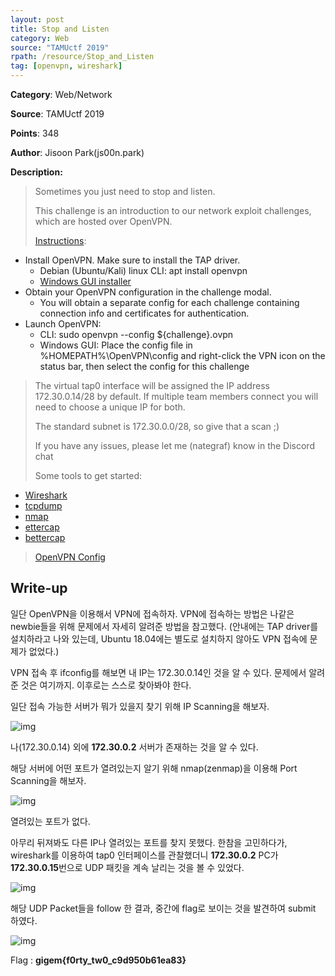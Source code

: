 ```yaml
---
layout: post
title: Stop and Listen
category: Web
source: "TAMUctf 2019"
rpath: /resource/Stop_and_Listen
tag: [openvpn, wireshark]
---
```


**Category**: Web/Network

**Source**: TAMUctf 2019

**Points**: 348

**Author**: Jisoon Park(js00n.park)

**Description:** 

> Sometimes you just need to stop and listen.
> 
> This challenge is an introduction to our network exploit challenges, which are hosted over OpenVPN.
> 
> [Instructions](https://gist.github.com/nategraf/74204dd8b55fb20d29c32ae2bb2ff679):
  * Install OpenVPN. Make sure to install the TAP driver.
    * Debian (Ubuntu/Kali) linux CLI: apt install openvpn
    * [Windows GUI installer](https://openvpn.net/community-downloads/)
  * Obtain your OpenVPN configuration in the challenge modal.
    * You will obtain a separate config for each challenge containing connection info and certificates for authentication.
  * Launch OpenVPN:
    * CLI: sudo openvpn --config ${challenge}.ovpn
    * Windows GUI: Place the config file in %HOMEPATH%\OpenVPN\config and right-click the VPN icon on the status bar, then select the config for this challenge
> 
> The virtual tap0 interface will be assigned the IP address 172.30.0.14/28 by default. If multiple team members connect you will need to choose a unique IP for both.
> 
> The standard subnet is 172.30.0.0/28, so give that a scan ;)
> 
> If you have any issues, please let me (nategraf) know in the Discord chat
> 
> Some tools to get started:
  * [Wireshark](https://www.wireshark.org/)
  * [tcpdump](http://man7.org/linux/man-pages/man1/tcpdump.1.html)
  * [nmap](https://nmap.org/)
  * [ettercap](http://www.ettercap-project.org/ettercap/)
  * [bettercap](https://github.com/bettercap/bettercap/)
> 
> [OpenVPN Config]({{site.github.master}}{{page.rpath}}/listen.ovpn)

## Write-up

일단 OpenVPN을 이용해서 VPN에 접속하자. VPN에 접속하는 방법은 나같은 newbie들을 위해 문제에서 자세히 알려준 방법을 참고했다. (안내에는 TAP driver를 설치하라고 나와 있는데, Ubuntu 18.04에는 별도로 설치하지 않아도 VPN 접속에 문제가 없었다.)

VPN 접속 후 ifconfig를 해보면 내 IP는 172.30.0.14인 것을 알 수 있다. 문제에서 알려준 것은 여기까지. 이후로는 스스로 찾아봐야 한다.

일단 접속 가능한 서버가 뭐가 있을지 찾기 위해 IP Scanning을 해보자.

![img]({{page.rpath|prepend:site.baseurl}}/ipscan.png)

나(172.30.0.14) 외에 **172.30.0.2** 서버가 존재하는 것을 알 수 있다.

해당 서버에 어떤 포트가 열려있는지 알기 위해 nmap(zenmap)을 이용해 Port Scanning을 해보자.

![img]({{page.rpath|prepend:site.baseurl}}/portscan.png)

열려있는 포트가 없다.

아무리 뒤져봐도 다른 IP나 열려있는 포트를 찾지 못했다. 한참을 고민하다가, wireshark를 이용하여 tap0 인터페이스를 관찰했더니 **172.30.0.2** PC가 **172.30.0.15**번으로 UDP 패킷을 계속 날리는 것을 볼 수 있었다.

![img]({{page.rpath|prepend:site.baseurl}}/wireshark.png)

해당 UDP Packet들을 follow 한 결과, 중간에 flag로 보이는 것을 발견하여 submit 하였다.

![img]({{page.rpath|prepend:site.baseurl}}/flag.png)

Flag : **gigem{f0rty_tw0_c9d950b61ea83}**

